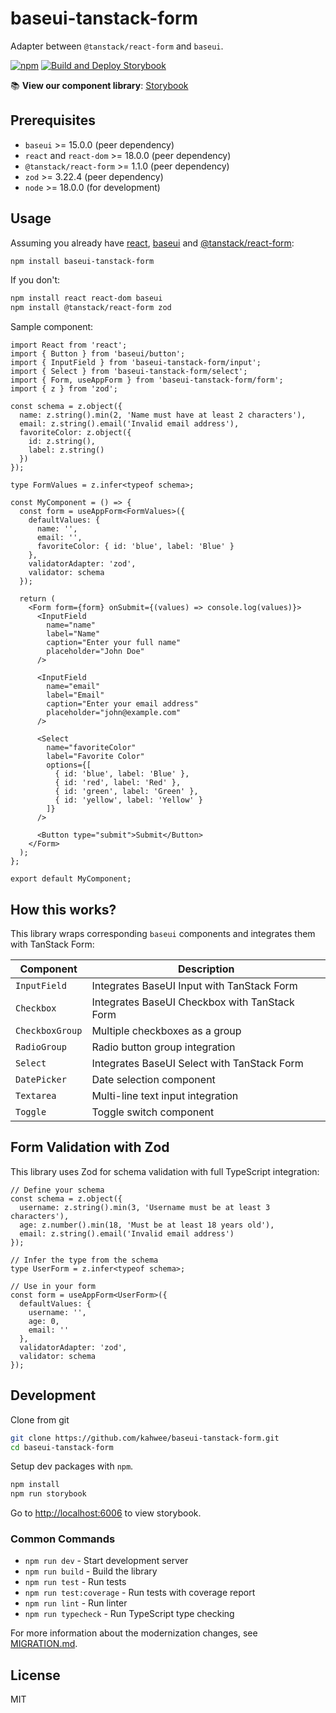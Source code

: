 # baseui-tanstack-form

Adapter between `@tanstack/react-form` and `baseui`.

[![npm](https://img.shields.io/npm/v/baseui-tanstack-form.svg)](https://www.npmjs.com/package/baseui-tanstack-form)
[![Build and Deploy Storybook](https://github.com/kahwee/baseui-tanstack-form/actions/workflows/static.yml/badge.svg)](https://github.com/kahwee/baseui-tanstack-form/actions/workflows/static.yml)

📚 **View our component library**: [Storybook](https://kahwee.github.io/baseui-tanstack-form/)

## Prerequisites

- `baseui` >= 15.0.0 (peer dependency)
- `react` and `react-dom` >= 18.0.0 (peer dependency)
- `@tanstack/react-form` >= 1.1.0 (peer dependency)
- `zod` >= 3.22.4 (peer dependency)
- `node` >= 18.0.0 (for development)

## Usage

Assuming you already have [react](https://reactjs.org/), [baseui](https://github.com/uber-web/baseui) and [@tanstack/react-form](https://tanstack.com/form/latest):

```sh
npm install baseui-tanstack-form
```

If you don't:

```sh
npm install react react-dom baseui
npm install @tanstack/react-form zod
```

Sample component:

```tsx
import React from 'react';
import { Button } from 'baseui/button';
import { InputField } from 'baseui-tanstack-form/input';
import { Select } from 'baseui-tanstack-form/select';
import { Form, useAppForm } from 'baseui-tanstack-form/form';
import { z } from 'zod';

const schema = z.object({
  name: z.string().min(2, 'Name must have at least 2 characters'),
  email: z.string().email('Invalid email address'),
  favoriteColor: z.object({
    id: z.string(),
    label: z.string()
  })
});

type FormValues = z.infer<typeof schema>;

const MyComponent = () => {
  const form = useAppForm<FormValues>({
    defaultValues: {
      name: '',
      email: '',
      favoriteColor: { id: 'blue', label: 'Blue' }
    },
    validatorAdapter: 'zod',
    validator: schema
  });

  return (
    <Form form={form} onSubmit={(values) => console.log(values)}>
      <InputField
        name="name"
        label="Name"
        caption="Enter your full name"
        placeholder="John Doe"
      />
      
      <InputField
        name="email"
        label="Email"
        caption="Enter your email address"
        placeholder="john@example.com"
      />
      
      <Select
        name="favoriteColor"
        label="Favorite Color"
        options={[
          { id: 'blue', label: 'Blue' },
          { id: 'red', label: 'Red' },
          { id: 'green', label: 'Green' },
          { id: 'yellow', label: 'Yellow' }
        ]}
      />
      
      <Button type="submit">Submit</Button>
    </Form>
  );
};

export default MyComponent;
```

## How this works?

This library wraps corresponding `baseui` components and integrates them with TanStack Form:

| Component | Description |
|-----------|-------------|
| `InputField` | Integrates BaseUI Input with TanStack Form |
| `Checkbox` | Integrates BaseUI Checkbox with TanStack Form |
| `CheckboxGroup` | Multiple checkboxes as a group |
| `RadioGroup` | Radio button group integration |
| `Select` | Integrates BaseUI Select with TanStack Form |
| `DatePicker` | Date selection component |
| `Textarea` | Multi-line text input integration |
| `Toggle` | Toggle switch component |

## Form Validation with Zod

This library uses Zod for schema validation with full TypeScript integration:

```tsx
// Define your schema
const schema = z.object({
  username: z.string().min(3, 'Username must be at least 3 characters'),
  age: z.number().min(18, 'Must be at least 18 years old'),
  email: z.string().email('Invalid email address')
});

// Infer the type from the schema
type UserForm = z.infer<typeof schema>;

// Use in your form
const form = useAppForm<UserForm>({
  defaultValues: {
    username: '',
    age: 0,
    email: ''
  },
  validatorAdapter: 'zod',
  validator: schema
});
```

## Development

Clone from git

```sh
git clone https://github.com/kahwee/baseui-tanstack-form.git
cd baseui-tanstack-form
```

Setup dev packages with `npm`.

```sh
npm install
npm run storybook
```

Go to [http://localhost:6006](http://localhost:6006) to view storybook.

### Common Commands

- `npm run dev` - Start development server
- `npm run build` - Build the library
- `npm run test` - Run tests
- `npm run test:coverage` - Run tests with coverage report
- `npm run lint` - Run linter
- `npm run typecheck` - Run TypeScript type checking

For more information about the modernization changes, see [MIGRATION.md](./MIGRATION.md).

## License

MIT